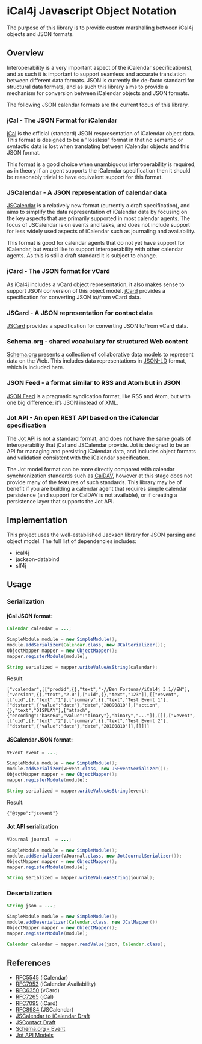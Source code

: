 # iCal4j Javascript Object Notation

[jCal]: https://tools.ietf.org/html/rfc7265
[JSCalendar]: https://datatracker.ietf.org/doc/html/rfc8984
[jCard]: https://tools.ietf.org/html/rfc7095
[JSCard]: https://datatracker.ietf.org/doc/html/draft-ietf-jmap-jscontact
[Schema.org]: https://schema.org/
[JSON-LD]: https://json-ld.org/
[Jot API]: https://github.com/micronode/jotapi
[CalDAV]: https://tools.ietf.org/html/rfc4791
[JSON Feed]: https://www.jsonfeed.org/version/1.1/

The purpose of this library is to provide custom marshalling between iCal4j objects and JSON formats.

## Overview

Interoperability is a very important aspect of the iCalendar specification(s), and as such it is important
to support seamless and accurate translation between different data formats. JSON is currently the de-facto
standard for structural data formats, and as such this library aims to provide a mechanism for conversion
between iCalendar objects and JSON formats.

The following JSON calendar formats are the current focus of this library.

### jCal - The JSON Format for iCalendar

[jCal] is the official (standard) JSON respresentation of iCalendar
object data. This format is designed to be a "lossless" format in that no semantic or syntactic data is lost
when translating between iCalendar objects and this JSON format.

This format is a good choice when unambiguous interoperability is required, as in theory if an agent supports
the iCalendar specification then it should be reasonably trivial to have equivalent support for this format.

### JSCalendar - A JSON representation of calendar data 

[JSCalendar] is a relatively new format
(currently a draft specification), and aims to simplify the data representation of iCalendar data by focusing
on the key aspects that are primarily supported in most calendar agents. The focus of JSCalendar is on events
and tasks, and does not include support for less widely used aspects of iCalendar such as journaling and
availability.

This format is good for calendar agents that do not yet have support for iCalendar, but would like to support
interoperability with other calendar agents. As this is still a draft standard it is subject to change.

### jCard - The JSON format for vCard

As iCal4j includes a vCard object representation, it also makes sense to support JSON conversion of this
object model. [jCard] provides a specification for converting JSON to/from vCard data.

### JSCard - A JSON representation for contact data

[JSCard] provides a specification for converting JSON to/from vCard data.


### Schema.org - shared vocabulary for structured Web content

[Schema.org] presents a collection of collaborative data models to represent data on the Web. This includes
data representations in [JSON-LD] format, which is included here.

### JSON Feed - a format similar to RSS and Atom but in JSON

[JSON Feed] is a pragmatic syndication format, like RSS and Atom, but with one big difference:
it’s JSON instead of XML.


### Jot API - An open REST API based on the iCalendar specification

The [Jot API] is not a standard format, and does not have the same goals
of interoperability that jCal and JSCalendar provide. Jot is designed to be an API for managing and persisting
iCalendar data, and includes object formats and validation consistent with the iCalendar specification.

The Jot model format can be more directly compared with calendar synchronization standards such as [CalDAV],
however at this stage does not provide many of the features of such standards. This library may be of 
benefit if you are building a calendar agent that requires simple calendar persistence (and support for CalDAV is not
available), or if creating a persistence layer that supports the Jot API. 

## Implementation

This project uses the well-established Jackson library for JSON parsing and object model. The full list of
dependencies includes:

* ical4j
* jackson-databind
* slf4j

## Usage

### Serialization

#### jCal JSON format:

```java
Calendar calendar = ...;

SimpleModule module = new SimpleModule();
module.addSerializer(Calendar.class, new JCalSerializer());
ObjectMapper mapper = new ObjectMapper();
mapper.registerModule(module);

String serialized = mapper.writeValueAsString(calendar);
```

Result:

```
["vcalendar",[["prodid",{},"text","-//Ben Fortuna//iCal4j 3.1//EN"],["version",{},"text","2.0"],["uid",{},"text","123"]],[["vevent",[["uid",{},"text","1"],["summary",{},"text","Test Event 1"],["dtstart",{"value":"date"},"date","20090810"],["action",{},"text","DISPLAY"],["attach",{"encoding":"base64","value":"binary"},"binary","..."]],[]],["vevent",[["uid",{},"text","2"],["summary",{},"text","Test Event 2"],["dtstart",{"value":"date"},"date","20100810"]],[]]]]
```


#### JSCalendar JSON format:

```java
VEvent event = ...;

SimpleModule module = new SimpleModule();
module.addSerializer(VEvent.class, new JSEventSerializer());
ObjectMapper mapper = new ObjectMapper();
mapper.registerModule(module);

String serialized = mapper.writeValueAsString(event);
```

Result:

```
{"@type":"jsevent"}
```

#### Jot API serialization

```java
VJournal journal  = ...;

SimpleModule module = new SimpleModule();
module.addSerializer(VJournal.class, new JotJournalSerializer());
ObjectMapper mapper = new ObjectMapper();
mapper.registerModule(module);

String serialized = mapper.writeValueAsString(journal);
```

### Deserialization

```java
String json = ...;

SimpleModule module = new SimpleModule();
module.addDeserializer(Calendar.class, new JCalMapper())
ObjectMapper mapper = new ObjectMapper();
mapper.registerModule(module);

Calendar calendar = mapper.readValue(json, Calendar.class);
```

## References

* [RFC5545](https://tools.ietf.org/html/rfc5545) (iCalendar)
* [RFC7953](https://datatracker.ietf.org/doc/html/rfc7953) (iCalendar Availability)
* [RFC6350](https://datatracker.ietf.org/doc/html/rfc6350) (vCard)
* [RFC7265](https://tools.ietf.org/html/rfc7265) (jCal)
* [RFC7095](https://tools.ietf.org/html/rfc7095) (jCard)
* [RFC8984](https://datatracker.ietf.org/doc/html/rfc8984) (JSCalendar)
* [JSCalendar to iCalendar Draft](https://datatracker.ietf.org/doc/html/draft-ietf-calext-jscalendar-icalendar-05)
* [JSContact Draft](https://datatracker.ietf.org/doc/html/draft-ietf-jmap-jscontact)
* [Schema.org - Event](https://schema.org/Event)
* [Jot API Models](https://github.com/micronode/jotapi/tree/main/models)
